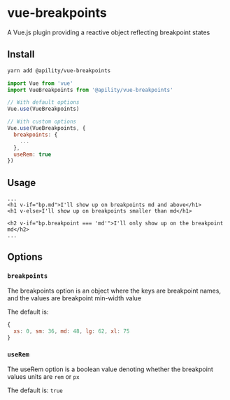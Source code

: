 # vue-breakpoints

A Vue.js plugin providing a reactive object reflecting breakpoint states

## Install
```bash
yarn add @apility/vue-breakpoints
```

```javascript
import Vue from 'vue'
import VueBreakpoints from '@apility/vue-breakpoints'

// With default options
Vue.use(VueBreakpoints)

// With custom options
Vue.use(VueBreakpoints, {
  breakpoints: {
    ...
  },
  useRem: true
})
```

## Usage

```vue
...
<h1 v-if="bp.md">I'll show up on breakpoints md and above</h1>
<h1 v-else>I'll show up on breakpoints smaller than md</h1>

<h2 v-if="bp.breakpoint === 'md'">I'll only show up on the breakpoint md</h2>
...
```

## Options

### `breakpoints`

The breakpoints option is an object where the keys are breakpoint names, and the values are breakpoint min-width value

The default is:
```javascript
{
  xs: 0, sm: 36, md: 48, lg: 62, xl: 75
}
``` 

### `useRem`

The useRem option is a boolean value denoting whether the breakpoint values units are `rem` or `px`

The default is:
`true`
